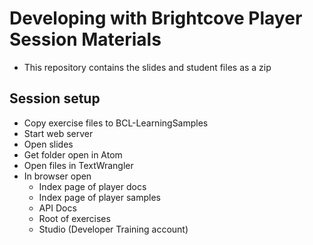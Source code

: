 # Developing with Brightcove Player Session Materials

* This repository contains the slides and student files as a zip

## Session setup

* Copy exercise files to BCL-LearningSamples
* Start web server
* Open slides
* Get folder open in Atom
* Open files in TextWrangler
* In browser open
	* Index page of player docs
	* Index page of player samples
	* API Docs
	* Root of exercises
	* Studio (Developer Training account)
	
